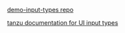 [demo-input-types repo](https://github.com/vmware-tanzu/application-accelerator-samples/tree/main/demo-input-types)

[tanzu documentation for UI input types](https://docs.vmware.com/en/VMware-Tanzu-Application-Platform/1.5/tap/application-accelerator-creating-accelerators-accelerator-yaml.html#accelerator-options-2:~:text=Accelerator%20metadata-,Accelerator%20options,-Examples)
